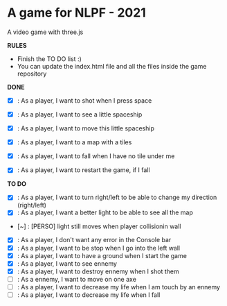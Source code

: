 A game for NLPF - 2021
===========================

A video game with three.js

**RULES**
- Finish the TO DO list :)
- You can update the index.html file and all the files inside the game repository

**DONE**

- [X] : As a player, I want to shot when I press space
- [X] : As a player, I want to see a little spaceship
- [X] : As a player, I want to move this little spaceship
- [X] : As a player, I want to a map with a tiles
- [X] : As a player, I want to fall when I have no tile under me
- [X] : As a player, I want to restart the game, if I fall


**TO DO**

- [X] : As a player, I want to turn right/left to be able to change my direction (right/left)
- [X] : As a player, I want a better light to be able to see all the map
- [~] : [PERSO] light still moves when player collisionin wall 
- [X] : As a player, I don't want any error in the Console bar 
- [X] : As a player, I want to be stop when I go into the left wall
- [X] : As a player, I want to have a ground when I start the game
- [X] : As a player, I want to see ennemy
- [X] : As a player, I want to destroy ennemy when I shot them
- [ ] : As a ennemy, I want to move on one axe
- [ ] : As a player, I want to decrease my life when I am touch by an ennemy
- [ ] : As a player, I want to decrease my life when I fall 
